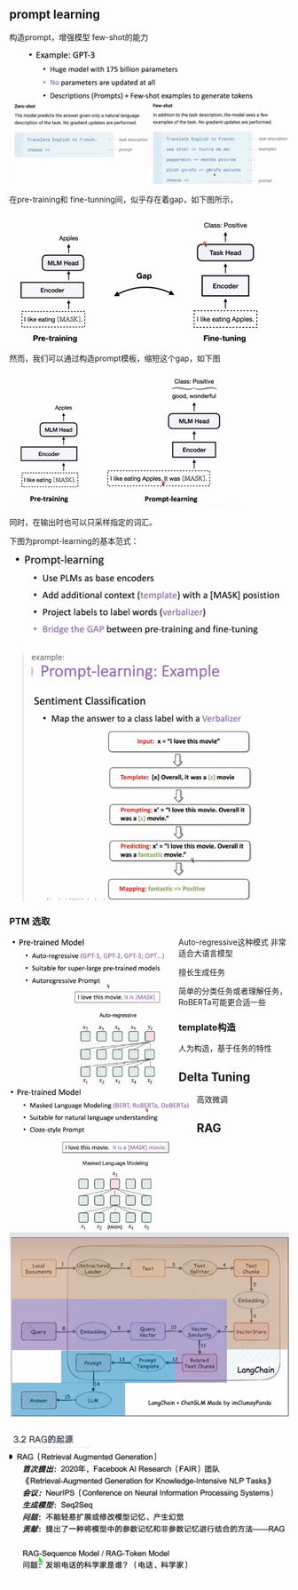 ## prompt learning

构造prompt，增强模型 few-shot的能力



![image-20241223202028698](../picture.asset/image-20241223202028698.png)





在pre-training和 fine-tunning间，似乎存在着gap，如下图所示，

<img src="../picture.asset/image-20241223203244053.png" alt="image-20241223203244053" style="zoom:50%;" />

然而，我们可以通过构造prompt模板，缩短这个gap，如下图

<img src="../picture.asset/image-20241223203205751.png" alt="image-20241223203205751" style="zoom:50%;" />

同时，在输出时也可以只采样指定的词汇。

下图为prompt-learning的基本范式：

![image-20241223203534038](../picture.asset/image-20241223203534038.png)



> example:
> <img src="../picture.asset/image-20241223203617370.png" alt="image-20241223203617370" style="zoom: 50%;" />



 ### PTM 选取



<img src="../picture.asset/image-20241223204219460.png" alt="image-20241223204219460" style="zoom: 33%;"  align="left"/>                                                               Auto-regressive这种模式 非常适合大语言模型



擅长生成任务















<img src="../picture.asset/image-20241223204555689.png" alt="image-20241223204555689" style="zoom: 33%;" align="left" /> 

简单的分类任务或者理解任务，RoBERTa可能更合适一些

















### template构造

人为构造，基于任务的特性











## Delta Tuning

高效微调







## RAG

![image-20241224154118521](../picture.asset/image-20241224154118521.png)



![image-20241224154149234](../picture.asset/image-20241224154149234.png)








